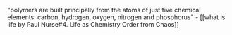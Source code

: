 "polymers are built principally from the atoms of just five chemical
elements: carbon, hydrogen, oxygen, nitrogen and phosphorus" - [[what is life by Paul Nurse#4. Life as Chemistry Order from Chaos]]

